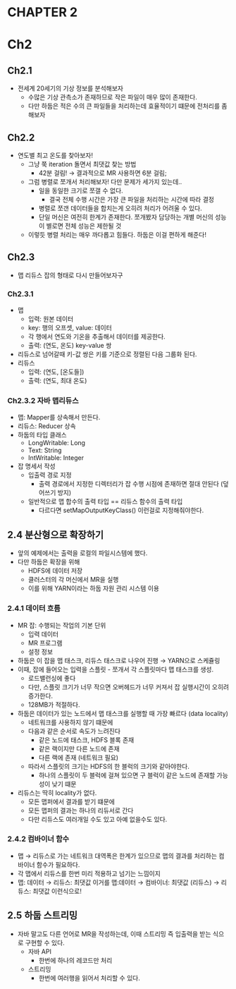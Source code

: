 # CHAPTER 2

# Ch2

## Ch2.1

- 전세계 20세기의 기상 정보를 분석해보자
    - 수많은 기상 관측소가 존재하므로 작은 파일이 매우 많이 존재한다.
    - 다만 하둡은 적은 수의 큰 파일들을 처리하는데 효율적이기 떄문에 전처리를 좀 해보자

## Ch2.2

- 연도별 최고 온도를 찾아보자!
    - 그냥 쭉 iteration 돌면서 최댓값 찾는 방법
        - 42분 걸림! → 결과적으로 MR 사용하면 6분 걸림;
    - 그럼 병렬로 쪼개서 처리해보자! 다만 문제가 세가지 있는데..
        - 일을 동일한 크기로 쪼갤 수 없다.
            - 결국 전체 수행 시간은 가장 큰 파일을 처리하는 시간에 따라 결정
        - 병렬로 쪼갠 데이터들을 합치는게 오히려 처리가 어려울 수 있다.
        - 단일 머신은 여전히 한계가 존재한다. 쪼개봤자 담당하는 개별 머신의 성능이 별로면 전체 성능은 제한될 것
    - 이렇듯 병렬 처리는 매우 까다롭고 힘들다. 하둡은 이걸 편하게 해준다!

## Ch2.3

- 맵 리듀스 잡의 형태로 다시 만들어보자구

### Ch2.3.1

- 맵
    - 입력: 원본 데이터
    - key: 행의 오프셋, value: 데이터
    - 각 행에서 연도와 기온을 추출해서 데이터를 제공한다.
    - 출력: (연도, 온도) key-value 쌍
- 리듀스로 넘어갈때 키-값 쌍은 키를 기준으로 정렬된 다음 그룹화 된다.
- 리듀스
    - 입력: (연도, [온도들])
    - 출력: (연도, 최대 온도)

### Ch2.3.2 자바 맵리듀스

- 맵: Mapper를 상속해서 만든다.
- 리듀스: Reducer 상속
- 하둡의 타입 클래스
    - LongWritable: Long
    - Text: String
    - IntWritable: Integer
- 잡 명세서 작성
    - 입출력 경로 지정
        - 출력 경로에서 지정한 디렉터리가 잡 수행 시점에 존재하면 절대 안된다 (덮어쓰기 방지)
    - 일반적으로 맵 합수의 출력 타입 == 리듀스 함수의 출력 타입
        - 다르다면 setMapOutputKeyClass() 이런걸로 지정해줘야한다.

## 2.4 분산형으로 확장하기

- 앞의 예제에서는 출력을 로컬의 파일시스템에 했다.
- 다만 하둡은 확장을 위해
    - HDFS에 데이터 저장
    - 클러스터의 각 머신에서 MR을 실행
    - 이를 위해 YARN이라는 하둡 자원 관리 시스템 이용

### 2.4.1 데이터 흐름

- MR 잡: 수행되는 작업의 기본 단위
    - 입력 데이터
    - MR 프로그램
    - 설정 정보
- 하둡은 이 잡을 맵 태스크, 리듀스 태스크로 나우어 진행 → YARN으로 스케쥴링
- 이때, 잡에 들어오는 입력을 스플릿 - 쪼개서 각 스플릿마다 맵 태스크를 생성.
    - 로드밸런싱에 좋다
    - 다만, 스플릿 크기가 너무 작으면 오버헤드가 너무 커져서 잡 실행시간이 오히려 증가한다.
    - 128MB가 적절하다.
- 하둡은 데이터가 있는 노드에서 맵 태스크를 실행할 때 가장 빠르다 (data locality)
    - 네트워크를 사용하지 않기 떄문에
    - 다음과 같은 순서로 속도가 느려진다
        - 같은 노드에 태스크, HDFS 블록 존재
        - 같은 랙이지만 다른 노드에 존재
        - 다른 랙에 존재 (네트워크 필요)
    - 따라서 스플릿의 크기는 HDFS의 한 블럭의 크기와 같아야한다.
        - 하나의 스플릿이 두 블럭에 걸쳐 있으면 구 블럭이 같은 노드에 존재할 가능성이 낮기 떄문
- 리듀스는 딱히 locality가 없다.
    - 모든 맵퍼에서 결과를 받기 떄문에
    - 모든 맵퍼의 결과는 하나의 리듀서로 간다
    - 다만 리듀스도 여러개일 수도 있고 아예 없을수도 있다.

### 2.4.2 컴바이너 함수

- 맵 → 리듀스로 가는 네트워크 대역폭은 한계가 있으므로 맵의 결과를 처리하는 컴바이너 함수가 필요하다.
- 각 맵에서 리듀스를 한번 미리 적용하고 넘기는 느낌이지
- 맵: 데이터 → 리듀스: 최댓값 이거를 맵:데이터 → 컴바이너: 최댓값 (리듀스) → 리듀스: 최댓값 이런식으로!

## 2.5 하둡 스트리밍

- 자바 말고도 다른 언어로 MR을 작성하는데, 이때 스트리밍 즉 입출력을 받는 식으로 구현할 수 있다.
    - 자바 API
        - 한번에 하나의 레코드만 처리
    - 스트리밍
        - 한번에 여러행을 읽어서 처리할 수 있다.
